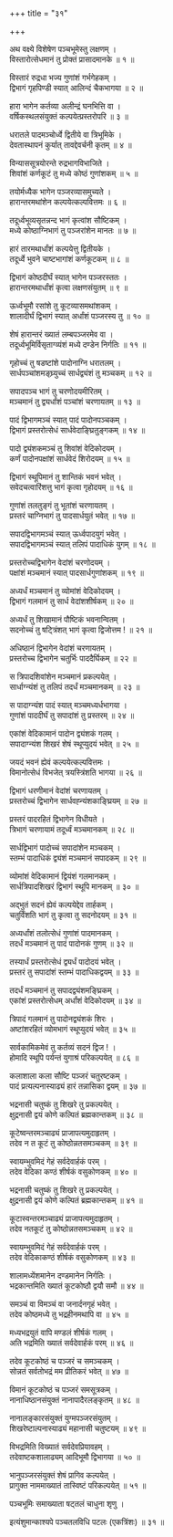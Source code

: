 +++
title = "३१"

+++
  
  
  
  
  
अथ वक्ष्ये विशेषेण पञ्चभूमेस्तु लक्षणम् ।  
विस्तारोत्सेधमानं तु प्रोक्तं प्रासादमानके ॥ १ ॥  
  
विस्तारं रुद्रधा भज्य गुणांशं गर्भगेहकम् ।  
द्विभागं गृहपिण्डी स्यात् आलिन्दं चैकभागया ॥ २ ॥  
  
हारा भागेन कर्तव्या अलीन्द्रं घनभित्ति वा ।  
वर्षिकस्थलसंयुक्तं कल्पयेत्प्रस्तरोपरि ॥ ३ ॥  
  
धरातले पादमञ्चोर्ध्वे द्वितीये वा त्रिभूमिके ।  
देवतास्थापनं कुर्यात् तावद्देवर्चनी कृतम् ॥ ४ ॥  
  
विन्याससूत्रयोरन्ते रुद्रभागविभाजिते ।  
शिवांशं कर्णकूटं तु मध्ये कोष्ठं गुणांशकम् ॥ ५ ॥  
  
तयोर्मध्यैक भागेन पञ्जरव्यासमुच्यते ।  
हारान्तरमथांशेन कल्पयेत्कल्पवित्तमः ॥ ६ ॥  
  
तदूर्ध्वभूव्यसृतन्नन्द भागं कृत्वांश सौष्टिकम् ।  
मध्ये कोष्ठाग्निभागं तु पञ्जरांशेन मानतः ॥ ७ ॥  
  
हारं तारमथार्धांशं कल्पयेत्तु द्वितीयके ।  
तदूर्ध्वे भुवने चाष्टभागांशं कर्णकूटकम् ॥ ८ ॥  
  
द्विभागं कोष्ठदीर्घं स्यात् भागेन पञ्जरस्ततः ।  
हारान्तरमथार्धांशं कृत्वा लक्षणसंयुतम् ॥ ९ ॥  
  
ऊर्ध्वभूमौ रसांशे तु कूटव्यासमथांशकम् ।  
शालादीर्घं द्विभागं स्यात् अर्धांशं पञ्जरस्य तु ॥ १० ॥  
  
शेषं हारान्तरं ख्यातं लम्बपञ्जरमेव वा ।  
तदूर्ध्वभूमिर्विसृताग्व्यंशं मध्ये दण्डेन निर्गतिः ॥ ११ ॥  
  
गृहोच्चं तु षडष्टांशे पादोनाग्नि धरातलम् ।  
सार्धपञ्चांशमङ्घ्र्युच्चं सार्धद्व्यंशं तु मञ्चकम् ॥ १२ ॥  
  
सपादपञ्च भागं तु चरणोदयमीरितम् ।  
मञ्चमानं तु द्व्यर्धांशं पञ्चांशं चरणायतम् ॥ १३ ॥  
  
पादं द्विभागमञ्चं स्यात् पादं पादोनपञ्चकम् ।  
द्विभागं प्रस्तरोत्सेधं सार्धवेदाङ्घ्रितुङ्गकम् ॥ १४ ॥  
  
पादो द्व्यंशकमञ्चं तु शिवांशं वेदिकोदयम् ।  
कर्णं पादोनपक्षांशं सार्धवेदं शिरोदयम् ॥ १५ ॥  
  
द्विभागं स्थूपिमानं तु शान्तिकं भवनं भवेत् ।  
सवेदचत्वारिंशत्तु भागं कृत्वा गृहोदयम् ॥ १६ ॥  
  
गुणांशं तलतुङ्गं तु भूतांशं चरणायतम् ।  
प्रस्तरं चाग्निभागं तु पादसार्धयुतं भवेत् ॥ १७ ॥  
  
सपादद्विभागमञ्चं स्यात् ऊर्ध्वपादयुगं भवेत् ।  
सपादद्विभागमञ्चं स्यात् तलिपं पादाधिकं युगम् ॥ १८ ॥  
  
प्रस्तरोच्चद्विभागेन वेदांशं चरणोदयम् ।  
पक्षांशं मञ्चमानं स्यात् पादसार्धगुणांशकम् ॥ १९ ॥  
  
अध्यर्धं मञ्चमानं तु व्योमांशं वेदिकोदयम् ।  
द्विभागं गलमानं तु सार्ध वेदांशशीर्षकम् ॥ २० ॥  
  
अध्यर्धं तु शिखामानं पौष्टिकं भवनान्वितम् ।  
सदनोच्चं तु षट्त्रिंशत् भागं कृत्वा द्विजोत्तम ! ॥ २१ ॥  
  
अधिष्ठानं द्विभागेन वेदांशं चरणायतम् ।  
प्रस्तरोच्च द्विभागेन चतुर्भिः पाददैर्घिकम् ॥ २२ ॥  
  
स त्रिपादशिवांशेन मञ्चमानं प्रकल्पयेत् ।  
सार्धाग्न्यंशं तु तलिपं तदर्धं मञ्चमानकम् ॥ २३ ॥  
  
स पादाग्न्यंश पादं स्यात् मञ्चमध्यर्धभागया ।  
गुणांशं पाददीर्घं तु सपादांशं तु प्रस्तरम् ॥ २४ ॥  
  
एकांशं वेदिकामानं पादोन द्व्यंशकं गलम् ।  
सपादाग्न्यंश शिखरं शेषं स्थूप्युदयं भवेत् ॥ २५ ॥  
  
जयदं भवनं ह्येवं कल्पयेत्कल्पवित्तमः ।  
विमानोत्सेधं विभजेत् त्रयस्त्रिंशति भागया ॥ २६ ॥  
  
द्विभागं धरणीमानं वेदांशं चरणायतम् ।  
प्रस्तरोच्चं द्विभागेन सार्धवह्न्यंशकाङ्घ्रियम् ॥ २७ ॥  
  
प्रस्तरं पादरहितं द्विभागेन विधीयते ।  
त्रिभागं चरणायामं तदूर्ध्वं मञ्चमानकम् ॥ २८ ॥  
  
सार्धद्विभागं पादोच्चं सपादांशेन मञ्चकम् ।  
स्तम्भं पादाधिकं द्व्यंशं मञ्चमानं सपादकम् ॥ २९ ॥  
  
व्योमांशं वेदिकामानं द्वियंशं गलमानकम् ।  
सार्धत्रिपादशिखरं द्विभागं स्थूपि मानकम् ॥ ३० ॥  
  
अद्भुतं सदनं ह्येवं कल्पयेद्देव तार्हकम् ।  
चतुर्विंशति भागं तु कृत्वा तु सदनोदयम् ॥ ३१ ॥  
  
अध्यर्धांशं तलोत्सेधं गुणांशं पादमानकम् ।  
तदर्धं मञ्चमानं तु पादं पादोनकं गुणम् ॥ ३२ ॥  
  
तस्यार्धं प्रस्तरोत्सेधं द्व्यर्धं पादोदयं भवेत् ।  
प्रस्तरं तु सपादांशं स्तम्भं पादाधिकद्वयम् ॥ ३३ ॥  
  
तदर्धं मञ्चमानं तु सपादद्व्यंशमङ्घ्रिकम् ।  
एकांशं प्रस्तरोत्सेधम् अर्धांशं वेदिकोदयम् ॥ ३४ ॥  
  
त्रिपादं गलमानं तु पादोनद्व्यंशकं शिरः ।  
अष्टांशरहितं व्योमभागं स्थूप्युदयं भवेत् ॥ ३५ ॥  
  
सार्वकामिकमेवं तु कर्तव्यं सदनं द्विज ! ।  
होमादि स्थूपि पर्यन्तं युगाश्रं परिकल्पयेत् ॥ ८६ ॥  
  
कलाशाला कला सौष्टि पञ्जरं चतुरष्टकम् ।  
पादं प्रत्यल्पनास्याढ्यं हारं तन्नासिका द्वयम् ॥ ३७ ॥  
  
भद्रनासी चतुष्कं तु शिखरे तु प्रकल्पयेत् ।  
क्षुद्रनासी द्वयं कोणे कल्पितं ब्रह्मकान्तकम् ॥ ३८ ॥  
  
कूटेष्वन्तरमञ्चाढ्यं प्राजापत्यमुदाहृतम् ।  
तदेव न त कूटं तु कोष्ठोन्नतसमञ्चकम् ॥ ३९ ॥  
  
स्वायम्भुवमिदं गेहं सर्वदेवार्हकं परम् ।  
तदेव वेदिका कण्ठं शीर्षकं वसुकोणकम् ॥ ४० ॥  
  
भद्रनासी चतुष्कं तु शिखरे तु प्रकल्पयेत् ।  
क्षुद्रनासी द्वयं कोणे कल्पितं ब्रह्मकान्तकम् ॥ ४१ ॥  
  
कूटास्वन्तरमञ्चाढ्यं प्राजापत्यमुदाहृतम् ।  
तदेव नतकूटं तु कोष्ठोन्नतसमञ्चकम् ॥ ४२ ॥  
  
स्वायम्भुवमिदं गेहं सर्वदेवार्हकं परम् ।  
तदेव वेदिकाकण्ठं शीर्षकं वसुकोणकम् ॥ ४३ ॥  
  
शालामध्येंशमानेन दण्डमानेन निर्गतिः ।  
भद्रकान्तमिति ख्यातं कूटकोष्ठौ द्वयौ समौ ॥ ४४ ॥  
  
समञ्चं वा विमञ्चं वा जनार्दनगृहं भवेत् ।  
तदेव कोष्ठमध्ये तु भद्रहीनमथापि वा ॥ ४५ ॥  
  
मध्यभद्रयुतं वापि मण्डलं शीर्षकं गलम् ।  
अति भद्रमिति ख्यातं सर्वदेवार्हकं परम् ॥ ४६ ॥  
  
तदेव कूटकोष्ठं च पञ्जरं च समञ्चकम् ।  
सोन्नतं सर्वतोभद्रं मम प्रीतिकरं भवेत् ॥ ४७ ॥  
  
विमानं कूटकोष्ठं च पञ्जरं समसूत्रकम् ।  
नानाधिष्ठानसंयुक्तं नानापादैरलङ्कृतम् ॥ ४८ ॥  
  
नानालङ्कारसंयुक्तं युग्मपञ्जरसंयुतम् ।  
शिखरेष्टाल्पनास्याढ्यं महानासी चतुष्टयम् ॥ ४९ ॥  
  
विभद्रमिति विख्यातं सर्वदेवप्रियावहम् ।  
तदेवाष्टकशालाढ्यम् आदिभूमौ द्विभागया ॥ ५० ॥  
  
भानुपञ्जरसंयुक्तं शेषं प्रागिव कल्पयेत् ।  
प्रागुक्त नाममाख्यातं तास्विष्टं परिकल्पयेत् ॥ ५१ ॥  
  
पञ्चभूमिः समाख्याता षट्तलं चाधुना शृणु ।  
  
इत्यंशुमान्काश्यपे पञ्चतलविधि पटलः (एकत्रिंशः) ॥ ३१ ॥  